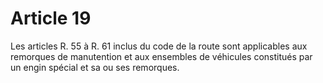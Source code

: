 # Article 19

Les articles R. 55 à R. 61 inclus du code de la route sont applicables aux remorques de manutention et aux ensembles de véhicules constitués par un engin spécial et sa ou ses remorques.
